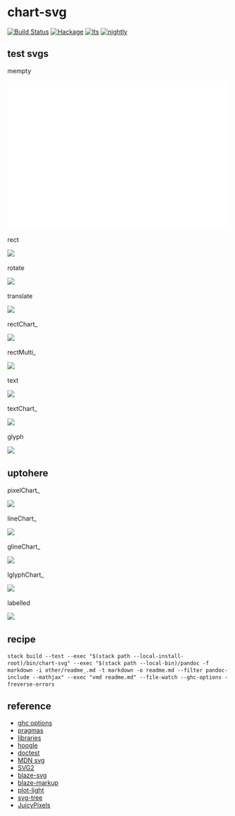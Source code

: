 chart-svg
=========

[![Build
Status](https://travis-ci.org/tonyday567/chart-svg.svg)](https://travis-ci.org/tonyday567/chart-svg)
[![Hackage](https://img.shields.io/hackage/v/chart-svg.svg)](https://hackage.haskell.org/package/chart-svg)
[![lts](https://www.stackage.org/package/chart-svg/badge/lts)](http://stackage.org/lts/package/chart-svg)
[![nightly](https://www.stackage.org/package/chart-svg/badge/nightly)](http://stackage.org/nightly/package/chart-svg)

test svgs
---------

mempty

![](other/mempty.svg)

rect

![](other/rectExample.svg)

rotate

![](other/rotateExample.svg)

translate

![](other/translateExample.svg)

rectChart\_

![](other/rectChart_Example.svg)

rectMulti\_

![](other/rectMulti_Example.svg)

text

![](other/textExample.svg)

textChart\_

![](other/textChart_Example.svg)

glyph

![](other/circleExample.svg)

uptohere
--------

pixelChart\_

![](other/pixelChart_Example.svg)

lineChart\_

![](other/lineChart_Example.svg)

glineChart\_

![](other/glineChart_Example.svg)

lglyphChart\_

![](other/lglyphChart_Example.svg)

labelled

![](other/labelledExample.svg)

recipe
------

    stack build --test --exec "$(stack path --local-install-root)/bin/chart-svg" --exec "$(stack path --local-bin)/pandoc -f markdown -i other/readme_.md -t markdown -o readme.md --filter pandoc-include --mathjax" --exec "vmd readme.md" --file-watch --ghc-options -freverse-errors

reference
---------

-   [ghc
    options](https://downloads.haskell.org/~ghc/latest/docs/html/users_guide/flags.html#flag-reference)
-   [pragmas](https://downloads.haskell.org/~ghc/latest/docs/html/users_guide/lang.html)
-   [libraries](https://www.stackage.org/)
-   [hoogle](https://www.stackage.org/package/hoogle)
-   [doctest](https://www.stackage.org/package/doctest)
-   [MDN svg](https://developer.mozilla.org/en-US/docs/Web/SVG/Tutorial)
-   [SVG2](https://www.w3.org/TR/SVG2/text.html#TextAnchoringProperties)
-   [blaze-svg](http://hackage.haskell.org/package/blaze-svg-0.3.6.1)
-   [blaze-markup](http://hackage.haskell.org/package/blaze-markup-0.8.2.1/docs/Text-Blaze-Internal.html#t:Attributable)
-   [plot-light](https://hackage.haskell.org/package/plot-light-0.4.3/docs/src/Graphics.Rendering.Plot.Light.Internal.html#text)
-   [svg-tree](http://hackage.haskell.org/package/svg-tree-0.6.2.2/docs/Graphics-Svg-Types.html#v:documentLocation)
-   [JuicyPixels](http://hackage.haskell.org/package/JuicyPixels-3.2.9.5/docs/Codec-Picture-Types.html#t:PixelRGBA8)

